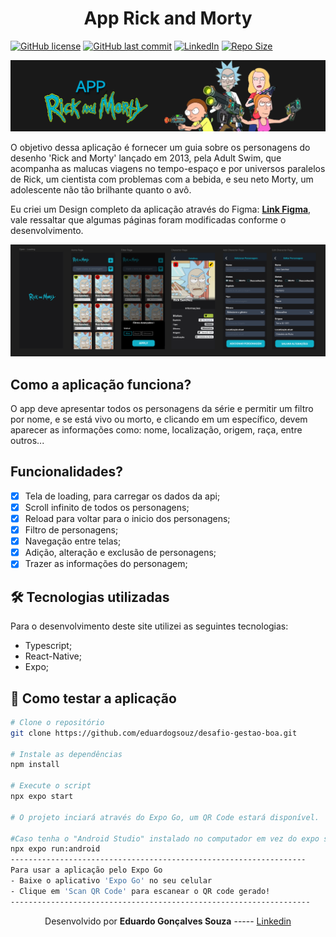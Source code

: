 <h1 align="center">App Rick and Morty</h1>
<!-- Badges -->
<p align="center">

[![GitHub license](https://img.shields.io/github/license/eduardogsouz/desafio-gestao-boa)](https://github.com/eduardogsouz/desafio-gestao-boa/blob/main/LICENSE)
[![GitHub last commit](https://img.shields.io/github/last-commit/eduardogsouz/desafio-gestao-boa)](https://github.com/eduardogsouz/desafio-gestao-boa/commits/main)
[![LinkedIn](https://img.shields.io/badge/-LinkedIn-blue?style=flat-square&logo=Linkedin&logoColor=white&link=https://www.linkedin.com/in/eduardo-goncalves-souza/)](https://www.linkedin.com/in/eduardo-goncalves-souza/)
[![Repo Size](https://img.shields.io/github/repo-size/eduardogsouz/desafio-gestao-boa)](https://github.com/eduardogsouz/desafio-gestao-boa)

</p>

![Capa](./.github/Capa.png)

O objetivo dessa aplicação é fornecer um guia sobre os personagens do desenho 'Rick and Morty' lançado em 2013, pela Adult Swim, que acompanha as malucas viagens no tempo-espaço e por universos paralelos de Rick, um cientista com problemas com a bebida, e seu neto Morty, um adolescente não tão brilhante quanto o avô.

Eu criei um Design completo da aplicação através do Figma: **[Link Figma](https://www.figma.com/design/mtKJxbaQYG1PUHT1VxAylm/Rick-and-Morty-Api?node-id=0-1&t=B2bO4YEW9ne4Polh-1)**, vale ressaltar que algumas páginas foram modificadas conforme o desenvolvimento.

![Design](./.github/Figma.png)

## Como a aplicação funciona?

O app deve apresentar todos os personagens da série e permitir um filtro por nome, e se está vivo ou morto, e clicando em um específico, devem aparecer as informações como: nome, localização, origem, raça, entre outros...

## Funcionalidades?

- [x] Tela de loading, para carregar os dados da api;
- [x] Scroll infinito de todos os personagens;
- [x] Reload para voltar para o inicio dos personagens;
- [x] Filtro de personagens;
- [x] Navegação entre telas;
- [x] Adição, alteração e exclusão de personagens;
- [x] Trazer as informações do personagem;

## 🛠 Tecnologias utilizadas

Para o desenvolvimento deste site utilizei as seguintes tecnologias:

- Typescript;
- React-Native;
- Expo;

## 🚀 Como testar a aplicação

```bash
# Clone o repositório
git clone https://github.com/eduardogsouz/desafio-gestao-boa.git

# Instale as dependências
npm install

# Execute o script
npx expo start

# O projeto inciará através do Expo Go, um QR Code estará disponível.

#Caso tenha o "Android Studio" instalado no computador em vez do expo start coloque:
npx expo run:android
------------------------------------------------------------------
Para usar a aplicação pelo Expo Go
- Baixe o aplicativo 'Expo Go' no seu celular
- Clique em 'Scan QR Code' para escanear o QR code gerado!
-------------------------------------------------------------------


```

<p align= center>
Desenvolvido por <strong>Eduardo Gonçalves Souza</strong>   -----  <a href="www.linkedin.com/in/eduardo-goncalves-souza/"target="_blank">Linkedin</a>
</p>
